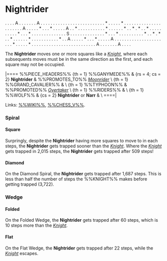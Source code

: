 # Nightrider

<div class = "movement">
. . . . A . . . . . . . A . . . .
. . . . . . . . . . . . . . . . .
. . . . . * . . . . . * . . . . .
. . . . . . . . . . . . . . . . .
A . . . . . * . . . * . . . . . A
. . * . . . . . . . . . . . * . .
. . . . * . . * . * . . * . . . .
. . . . . . * . . . * . . . . . .
. . . . . . . . S . . . . . . . .
. . . . . . * . . . * . . . . . .
. . . . * . . * . * . . * . . . .
. . * . . . . . . . . . . . * . .
A . . . . . * . . . * . . . . . A
. . . . . . . . . . . . . . . . .
. . . . . * . . . . . * . . . . .
. . . . . . . . . . . . . . . . .
. . . . A . . . . . . . A . . . .
</div>

The **Nightrider** moves one or more squares like a [*Knight*](knight.html),
where each subsequents moves must be in the same direction as the
first, and each square may not be occupied.

|====
%%PIECE_HEADERS%%
  {th = 1}  %%GANYMEDE%%
& {rs = 4; cs = 2}
            **Nightrider**
&           %%PROMOTES_TO%% [*Moonrider*](moonrider.html) \\
  {th = 1}  %%GRAND_CAVALIER%%
&           \\
  {th = 1}  %%TYPHOON%%
&           %%PROMOTED%% [*Overtaker*](king.html?piece=overtaker) \\
  {th = 1}  %%RIDERS%%
&           \\
  {th = 1}  %%WOLF%%
& {cs = 2}  **Nightrider** or **Narr**
&           \\
====|

Links: [%%WIKI%%](#wiki:Nightrider_(chess)),
       [%%CHESS_V%%](#chess-v:piececlopedia.dir/knightrider.html).

### Spiral

#### Square

Surpringly, despite the **Nightrider** having more squares to move to in
each steps, the **Nightrider** gets trapped sooner than the
[*Knight*](knight.html). Where the [*Knight*](knight.html) gets trapped
in 2,015 steps, the **Nightrider** gets trapped after 509 steps!

#### Diamond

On the Diamond Spiral, the **Nightrider** gets trapped after 1,687 steps.
This is less than half the number of steps the %%KNIGHT%% makes
before getting trapped (3,722).

### Wedge

#### Folded

On the Folded Wedge, the **Nightrider** gets trapped after 60 steps, which is
10 steps more than the [*Knight*](knight.html).

#### Flat

On the Flat Wedge, the **Nightrider** gets trapped after 22 steps, while
the [*Knight*](knight.html) escapes.
